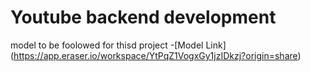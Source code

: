 # Youtube backend development


model to be foolowed for thisd project
-[Model Link] (https://app.eraser.io/workspace/YtPqZ1VogxGy1jzIDkzj?origin=share)